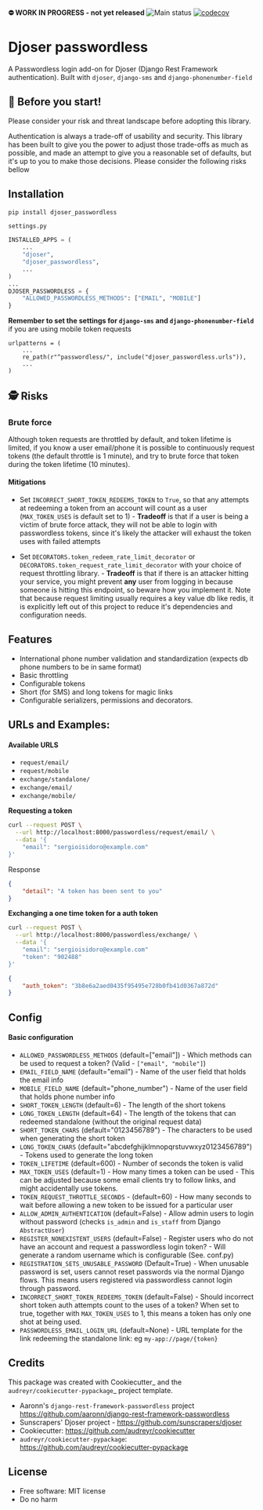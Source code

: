 **⛔️ WORK IN PROGRESS - not yet released**
![Main status](https://github.com/sergioisidoro/djoser-passwordless/actions/workflows/test-suite.yml/badge.svg)
[![codecov](https://codecov.io/gh/sergioisidoro/djoser-passwordless/branch/main/graph/badge.svg?token=96USU05I2T)](https://codecov.io/gh/sergioisidoro/djoser-passwordless)

# Djoser passwordless
A Passwordless login add-on for Djoser (Django Rest Framework authentication). Built with `djoser`, `django-sms` and `django-phonenumber-field`

## 🔑 Before you start!
Please consider your risk and threat landscape before adopting this library. 

Authentication is always a trade-off of usability and security. This library has been built to give you the power to adjust those trade-offs as much as possible, and made an attempt to give you a reasonable set of defaults, but it's up to you to make those decisions. Please consider the following risks bellow 

## Installation 
```.sh
pip install djoser_passwordless
```

`settings.py`
```.py
INSTALLED_APPS = (
    ...
    "djoser",
    "djoser_passwordless",
    ...
)
...
DJOSER_PASSWORDLESS = {
    "ALLOWED_PASSWORDLESS_METHODS": ["EMAIL", "MOBILE"]
}
```
**Remember to set the settings for `django-sms` and `django-phonenumber-field`** if you are using mobile token requests

```
urlpatterns = (
    ...
    re_path(r"^passwordless/", include("djoser_passwordless.urls")),
    ...
)
```

## 🕵️ Risks 
### Brute force
Although token requests are throttled by default, and token lifetime is limited, if you know a user email/phone it is possible to continuously request tokens (the default throttle is 1 minute), and try to brute force that token during the token lifetime (10 minutes).

#### Mitigations
* Set `INCORRECT_SHORT_TOKEN_REDEEMS_TOKEN` to `True`, so that any attempts at redeeming a token from an account will count as a user (`MAX_TOKEN_USES` is default set to 1) - **Tradeoff** is that if a user is being a victim of brute force attack, they will not be able to login with passwordless tokens, since it's likely the attacker will exhaust the token uses with failed attempts 

* Set `DECORATORS.token_redeem_rate_limit_decorator` or `DECORATORS.token_request_rate_limit_decorator` with your choice of request throttling library. - **Tradeoff** is that if there is an attacker hitting your service, you might prevent **any** user from logging in because someone is hitting this endpoint, so beware how you implement it. Note that because request limiting usually requires a key value db like redis, it is explicitly left out of this project to reduce it's dependencies and configuration needs.

## Features
* International phone number validation and standardization (expects db phone numbers to be in same format)
* Basic throttling
* Configurable tokens
* Short (for SMS) and long tokens for magic links
* Configurable serializers, permissions and decorators.

## URLs and Examples:

#### Available URLS
* `request/email/`
* `request/mobile`
* `exchange/standalone/`
* `exchange/email/`
* `exchange/mobile/`

**Requesting a token**
```.sh
curl --request POST \
  --url http://localhost:8000/passwordless/request/email/ \
  --data '{
	"email": "sergioisidoro@example.com"
}'
```
Response
```.json
{
	"detail": "A token has been sent to you"
}
```

**Exchanging a one time token for a auth token**
```.sh
curl --request POST \
  --url http://localhost:8000/passwordless/exchange/ \
  --data '{
	"email": "sergioisidoro@example.com"
	"token": "902488"
}'
```
```.json
{
	"auth_token": "3b8e6a2aed0435f95495e728b0fb41d0367a872d"
}
```

## Config

#### Basic configuration

* `ALLOWED_PASSWORDLESS_METHODS` (default=["email"]) - Which methods can be used to request a token? (Valid - `["email", "mobile"]`)
* `EMAIL_FIELD_NAME` (default="email") - Name of the user field that holds the email info
* `MOBILE_FIELD_NAME` (default="phone_number") - Name of the user field that holds phone number info
* `SHORT_TOKEN_LENGTH` (default=6) - The length of the short tokens
* `LONG_TOKEN_LENGTH` (default=64) - The length of the tokens that can redeemed standalone (without the original request data)
* `SHORT_TOKEN_CHARS` (default="0123456789") - The characters to be used when generating the short token
* `LONG_TOKEN_CHARS` (default="abcdefghijklmnopqrstuvwxyz0123456789") - Tokens used to generate the long token
* `TOKEN_LIFETIME` (default=600) - Number of seconds the token is valid
* `MAX_TOKEN_USES` (default=1) - How many times a token can be used - This can be adjusted because some email clients try to follow links, and might accidentally use tokens.
* `TOKEN_REQUEST_THROTTLE_SECONDS` - (default=60) - How many seconds to wait before allowing a new token to be issued for a particular user
* `ALLOW_ADMIN_AUTHENTICATION` (default=False) - Allow admin users to login without password (checks `is_admin` and `is_staff` from Django `AbstractUser`)
* `REGISTER_NONEXISTENT_USERS` (default=False) - Register users who do not have an account and request a passwordless login token? - Will generate a random username which is configurable (See. conf.py)
* `REGISTRATION_SETS_UNUSABLE_PASSWORD` (Default=True) - When unusable password is set, users cannot reset passwords via the normal Django flows. This means users registered via passwordless cannot login through password.
* `INCORRECT_SHORT_TOKEN_REDEEMS_TOKEN` (default=False) - Should incorrect short token auth attempts count to the uses of a token? When set to true, together with `MAX_TOKEN_USES` to 1, this means a token has only one shot at being used.
* `PASSWORDLESS_EMAIL_LOGIN_URL` (default=None) - URL template for the link redeeming the standalone link: eg `my-app://page/{token}`


## Credits
This package was created with Cookiecutter_ and the `audreyr/cookiecutter-pypackage`_ project template.

* Aaronn's `django-rest-framework-passwordless` project https://github.com/aaronn/django-rest-framework-passwordless
* Sunscrapers' Djoser project - https://github.com/sunscrapers/djoser
* Cookiecutter: https://github.com/audreyr/cookiecutter
* `audreyr/cookiecutter-pypackage`: https://github.com/audreyr/cookiecutter-pypackage

## License
* Free software: MIT license
* Do no harm